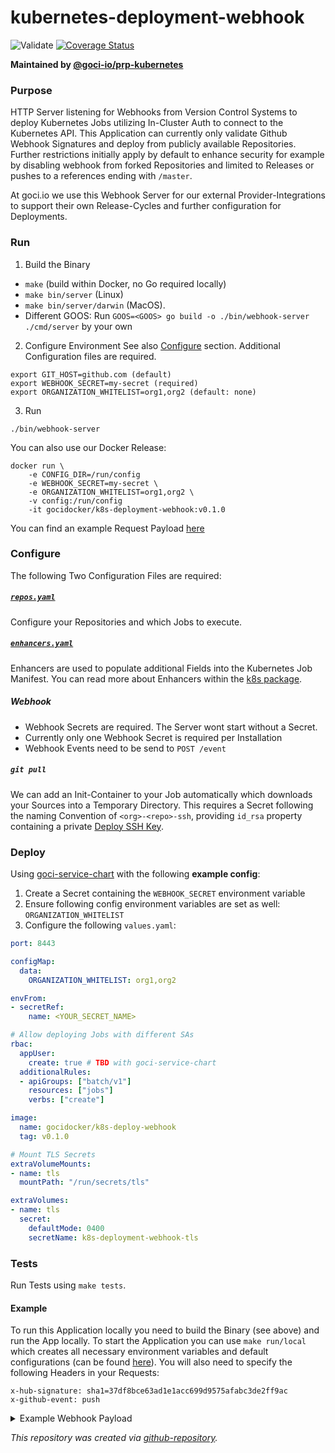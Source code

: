 # kubernetes-deployment-webhook

![Validate](https://github.com/goci-io/kubernetes-deployment-webhook/workflows/Validate/badge.svg?branch=master)
[![Coverage Status](https://coveralls.io/repos/github/goci-io/kubernetes-deployment-webhook/badge.svg?branch=master)](https://coveralls.io/github/goci-io/kubernetes-deployment-webhook?branch=master)

**Maintained by [@goci-io/prp-kubernetes](https://github.com/orgs/goci-io/teams/prp-kubernetes)**

### Purpose 

HTTP Server listening for Webhooks from Version Control Systems to deploy Kubernetes Jobs utilizing In-Cluster Auth to connect to the Kubernetes API. 
This Application can currently only validate Github Webhook Signatures and deploy from publicly available Repositories. Further restrictions initially apply by default to enhance security for example by disabling webhook from forked Repositories and limited to Releases or pushes to a references ending with `/master`. 

At goci.io we use this Webhook Server for our external Provider-Integrations to support their own Release-Cycles and further configuration for Deployments.

### Run

1. Build the Binary
- `make` (build within Docker, no Go required locally)
- `make bin/server` (Linux)
- `make bin/server/darwin` (MacOS).   
- Different GOOS: Run `GOOS=<GOOS> go build -o ./bin/webhook-server ./cmd/server` by your own

2. Configure Environment
See also [Configure](https://github.com/goci-io/kubernetes-deployment-webhook/blob/master/README.md#configure) section. Additional Configuration files are required.

```
export GIT_HOST=github.com (default)
export WEBHOOK_SECRET=my-secret (required)
export ORGANIZATION_WHITELIST=org1,org2 (default: none)
```
3. Run
```
./bin/webhook-server
```

You can also use our Docker Release:
```
docker run \
    -e CONFIG_DIR=/run/config
    -e WEBHOOK_SECRET=my-secret \
    -e ORGANIZATION_WHITELIST=org1,org2 \
    -v config:/run/config
    -it gocidocker/k8s-deployment-webhook:v0.1.0
```

You can find an example Request Payload [here](https://github.com/goci-io/kubernetes-deployment-webhook/blob/master/README.md#example)

### Configure
The following Two Configuration Files are required:

##### [`repos.yaml`](https://github.com/goci-io/kubernetes-deployment-webhook/blob/master/config/repos.yaml)
Configure your Repositories and which Jobs to execute.

##### [`enhancers.yaml`](https://github.com/goci-io/kubernetes-deployment-webhook/blob/master/config/repos.yaml)
Enhancers are used to populate additional Fields into the Kubernetes Job Manifest.
You can read more about Enhancers within the [k8s package](https://github.com/goci-io/kubernetes-deployment-webhook/tree/master/cmd/kubernetes).

##### Webhook
- Webhook Secrets are required. The Server wont start without a Secret.
- Currently only one Webhook Secret is required per Installation
- Webhook Events need to be send to `POST /event`

##### `git pull` 
We can add an Init-Container to your Job automatically which downloads your Sources into a Temporary Directory.
This requires a Secret following the naming Convention of `<org>-<repo>-ssh`, providing `id_rsa` property containing a private [Deploy SSH Key](https://docs.github.com/en/developers/overview/managing-deploy-keys).

### Deploy

Using [goci-service-chart](https://github.com/goci-io/goci-service-chart) with the following **example config**: 

1. Create a Secret containing the `WEBHOOK_SECRET` environment variable
2. Ensure following config environment variables are set as well: `ORGANIZATION_WHITELIST`
2. Configure the following `values.yaml`:  
```yaml
port: 8443

configMap:
  data:
    ORGANIZATION_WHITELIST: org1,org2

envFrom:
- secretRef:
    name: <YOUR_SECRET_NAME>

# Allow deploying Jobs with different SAs
rbac:
  appUser:
    create: true # TBD with goci-service-chart
  additionalRules:
  - apiGroups: ["batch/v1"]
    resources: ["jobs"]
    verbs: ["create"]

image:
  name: gocidocker/k8s-deploy-webhook
  tag: v0.1.0

# Mount TLS Secrets
extraVolumeMounts:
- name: tls
  mountPath: "/run/secrets/tls"

extraVolumes:
- name: tls
  secret:
    defaultMode: 0400
    secretName: k8s-deployment-webhook-tls
```

### Tests

Run Tests using `make tests`.

#### Example

To run this Application locally you need to build the Binary (see above) and run the App locally. To start the Application you can use `make run/local` which creates all necessary environment variables and default configurations (can be found [here](https://github.com/goci-io/kubernetes-deployment-webhook/tree/master/config/)). You will also need to specify the following Headers in your Requests:
```
x-hub-signature: sha1=37df8bce63ad1e1acc699d9575afabc3de2ff9ac
x-github-event: push
```

<details><summary>Example Webhook Payload</summary>

```json
{
  "ref": "refs/heads/master",
  "repository": {
    "name": "goci-repository-setup-example",
    "full_name": "goci-io/goci-repository-setup-example",
    "private": false,
    "owner": {
      "name": "goci-io",
      "email": "support@goci.io",
      "login": "goci-io",
      "url": "https://api.github.com/users/goci-io",
      "type": "Organization"
    },
    "fork": false,
    "url": "https://github.com/goci-io/goci-repository-setup-example",
    "git_url": "git://github.com/goci-io/goci-repository-setup-example.git",
    "ssh_url": "git@github.com:goci-io/goci-repository-setup-example.git",
    "clone_url": "https://github.com/goci-io/goci-repository-setup-example.git",
    "default_branch": "master",
    "master_branch": "master",
    "organization": "goci-io"
  },
  "pusher": {
    "name": "etwillbefine",
    "email": "etwillbefine@users.noreply.github.com"
  },
  "organization": {
    "login": "goci-io",
    "url": "https://api.github.com/orgs/goci-io",
    "repos_url": "https://api.github.com/orgs/goci-io/repos",
    "events_url": "https://api.github.com/orgs/goci-io/events",
    "hooks_url": "https://api.github.com/orgs/goci-io/hooks"
  }
}
```
</details>

_This repository was created via [github-repository](https://github.com/goci-io/github-repository)._

